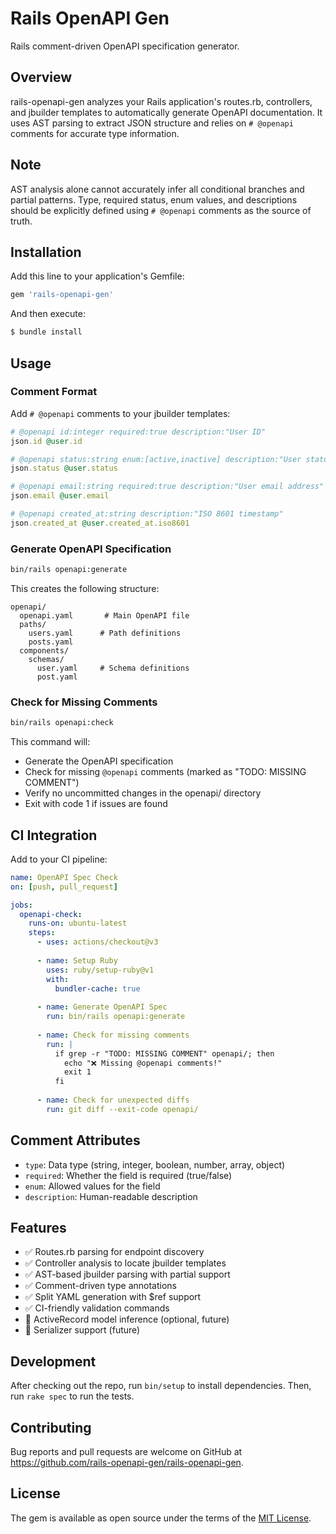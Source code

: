 # Rails OpenAPI Gen

Rails comment-driven OpenAPI specification generator.

## Overview

rails-openapi-gen analyzes your Rails application's routes.rb, controllers, and jbuilder templates to automatically generate OpenAPI documentation. It uses AST parsing to extract JSON structure and relies on `# @openapi` comments for accurate type information.

## Note

AST analysis alone cannot accurately infer all conditional branches and partial patterns. Type, required status, enum values, and descriptions should be explicitly defined using `# @openapi` comments as the source of truth.

## Installation

Add this line to your application's Gemfile:

```ruby
gem 'rails-openapi-gen'
```

And then execute:

```bash
$ bundle install
```

## Usage

### Comment Format

Add `# @openapi` comments to your jbuilder templates:

```ruby
# @openapi id:integer required:true description:"User ID"
json.id @user.id

# @openapi status:string enum:[active,inactive] description:"User status"
json.status @user.status

# @openapi email:string required:true description:"User email address"
json.email @user.email

# @openapi created_at:string description:"ISO 8601 timestamp"
json.created_at @user.created_at.iso8601
```

### Generate OpenAPI Specification

```bash
bin/rails openapi:generate
```

This creates the following structure:

```
openapi/
  openapi.yaml       # Main OpenAPI file
  paths/
    users.yaml      # Path definitions
    posts.yaml
  components/
    schemas/
      user.yaml     # Schema definitions
      post.yaml
```

### Check for Missing Comments

```bash
bin/rails openapi:check
```

This command will:
- Generate the OpenAPI specification
- Check for missing `@openapi` comments (marked as "TODO: MISSING COMMENT")
- Verify no uncommitted changes in the openapi/ directory
- Exit with code 1 if issues are found

## CI Integration

Add to your CI pipeline:

```yaml
name: OpenAPI Spec Check
on: [push, pull_request]

jobs:
  openapi-check:
    runs-on: ubuntu-latest
    steps:
      - uses: actions/checkout@v3
      
      - name: Setup Ruby
        uses: ruby/setup-ruby@v1
        with:
          bundler-cache: true
      
      - name: Generate OpenAPI Spec
        run: bin/rails openapi:generate
      
      - name: Check for missing comments
        run: |
          if grep -r "TODO: MISSING COMMENT" openapi/; then
            echo "❌ Missing @openapi comments!"
            exit 1
          fi
      
      - name: Check for unexpected diffs
        run: git diff --exit-code openapi/
```

## Comment Attributes

- `type`: Data type (string, integer, boolean, number, array, object)
- `required`: Whether the field is required (true/false)
- `enum`: Allowed values for the field
- `description`: Human-readable description

## Features

- ✅ Routes.rb parsing for endpoint discovery
- ✅ Controller analysis to locate jbuilder templates
- ✅ AST-based jbuilder parsing with partial support
- ✅ Comment-driven type annotations
- ✅ Split YAML generation with $ref support
- ✅ CI-friendly validation commands
- 🚧 ActiveRecord model inference (optional, future)
- 🚧 Serializer support (future)

## Development

After checking out the repo, run `bin/setup` to install dependencies. Then, run `rake spec` to run the tests.

## Contributing

Bug reports and pull requests are welcome on GitHub at https://github.com/rails-openapi-gen/rails-openapi-gen.

## License

The gem is available as open source under the terms of the [MIT License](https://opensource.org/licenses/MIT).